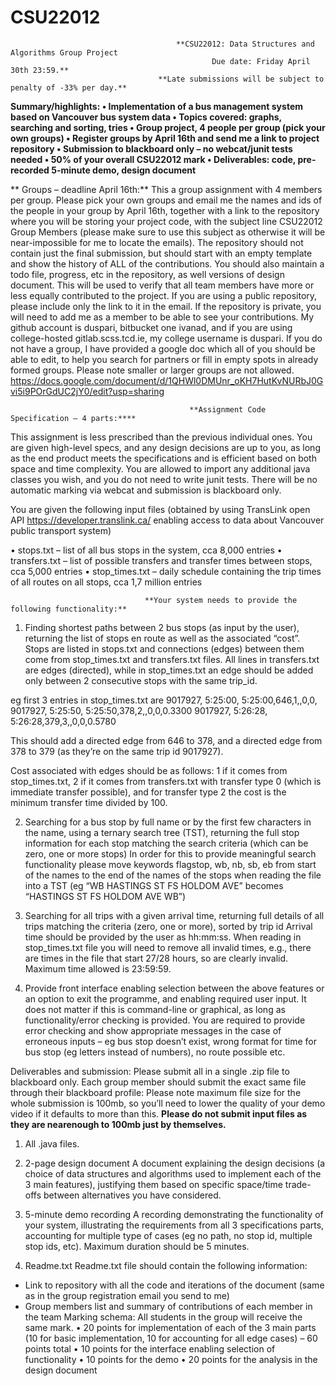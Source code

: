 # CSU22012


                                         **CSU22012: Data Structures and Algorithms Group Project
                                                 Due date: Friday April 30th 23:59.**
                                     **Late submissions will be subject to penalty of -33% per day.**
                                     
**Summary/highlights:
**• Implementation of a bus management system based on Vancouver bus system data
• Topics covered: graphs, searching and sorting, tries
• Group project, 4 people per group (pick your own groups)
• Register groups by April 16th and send me a link to project repository
• Submission to blackboard only – no webcat/junit tests needed
• 50% of your overall CSU22012 mark
• Deliverables: code, pre-recorded 5-minute demo, design document****

**
Groups – deadline April 16th:**
This a group assignment with 4 members per group. Please pick your own groups and email me the
names and ids of the people in your group by April 16th, together with a link to the repository where
you will be storing your project code, with the subject line CSU22012 Group Members (please make
sure to use this subject as otherwise it will be near-impossible for me to locate the emails).
The repository should not contain just the final submission, but should start with an empty template
and show the history of ALL of the contributions. You should also maintain a todo file, progress, etc
in the repository, as well versions of design document. This will be used to verify that all team
members have more or less equally contributed to the project. If you are using a public repository,
please include only the link to it in the email. If the repository is private, you will need to add me as a
member to be able to see your contributions. My github account is duspari, bitbucket one ivanad,
and if you are using college-hosted gitlab.scss.tcd.ie, my college username is duspari.
If you do not have a group, I have provided a google doc which all of you should be able to edit, to
help you search for partners or fill in empty spots in already formed groups. Please note smaller or
larger groups are not allowed.
https://docs.google.com/document/d/1QHWl0DMUnr_oKH7HutKvNURbJ0Gvi5i9POrGdUC2jY0/edit?usp=sharing

                                            **Assignment Code Specification – 4 parts:****
                                                                      

This assignment is less prescribed than the previous individual ones. You are given high-level specs,
and any design decisions are up to you, as long as the end product meets the specifications and is
efficient based on both space and time complexity. You are allowed to import any additional java
classes you wish, and you do not need to write junit tests. There will be no automatic marking via
webcat and submission is blackboard only.

You are given the following input files (obtained by using TransLink open API
https://developer.translink.ca/ enabling access to data about Vancouver public transport system)

• stops.txt – list of all bus stops in the system, cca 8,000 entries
• transfers.txt – list of possible transfers and transfer times between stops, cca 5,000 entries
• stop_times.txt – daily schedule containing the trip times of all routes on all stops, cca 1,7
million entries


                                  **Your system needs to provide the following functionality:**
1. Finding shortest paths between 2 bus stops (as input by the user), returning the list of stops
en route as well as the associated “cost”.
Stops are listed in stops.txt and connections (edges) between them come from stop_times.txt and
transfers.txt files. All lines in transfers.txt are edges (directed), while in stop_times.txt an edge
should be added only between 2 consecutive stops with the same trip_id.

eg first 3 entries in stop_times.txt are
9017927, 5:25:00, 5:25:00,646,1,,0,0,
9017927, 5:25:50, 5:25:50,378,2,,0,0,0.3300
9017927, 5:26:28, 5:26:28,379,3,,0,0,0.5780

This should add a directed edge from 646 to 378, and a directed edge from 378 to 379 (as they’re on
the same trip id 9017927).

Cost associated with edges should be as follows: 1 if it comes from stop_times.txt, 2 if it comes from
transfers.txt with transfer type 0 (which is immediate transfer possible), and for transfer type 2 the
cost is the minimum transfer time divided by 100.

2. Searching for a bus stop by full name or by the first few characters in the name, using a
ternary search tree (TST), returning the full stop information for each stop matching the
search criteria (which can be zero, one or more stops)
In order for this to provide meaningful search functionality please move keywords flagstop, wb, nb,
sb, eb from start of the names to the end of the names of the stops when reading the file into a TST
(eg “WB HASTINGS ST FS HOLDOM AVE” becomes “HASTINGS ST FS HOLDOM AVE WB”)

3. Searching for all trips with a given arrival time, returning full details of all trips matching the
criteria (zero, one or more), sorted by trip id
Arrival time should be provided by the user as hh:mm:ss. When reading in stop_times.txt file you
will need to remove all invalid times, e.g., there are times in the file that start 27/28 hours, so are
clearly invalid. Maximum time allowed is 23:59:59.

4. Provide front interface enabling selection between the above features or an option to exit
the programme, and enabling required user input. It does not matter if this is command-line
or graphical, as long as functionality/error checking is provided.
You are required to provide error checking and show appropriate messages in the case of erroneous
inputs – eg bus stop doesn’t exist, wrong format for time for bus stop (eg letters instead of
numbers), no route possible etc. 


Deliverables and submission:
Please submit all in a single .zip file to blackboard only. Each group member should submit the exact
same file through their blackboard profile:
Please note maximum file size for the whole submission is 100mb, so you’ll need to lower the quality
of your demo video if it defaults to more than this.
**Please do not submit input files as they are nearenough to 100mb just by themselves.**

1. All .java files.
2. 2-page design document
A document explaining the design decisions (a choice of data structures and algorithms used to
implement each of the 3 main features), justifying them based on specific space/time trade-offs
between alternatives you have considered.

3. 5-minute demo recording
A recording demonstrating the functionality of your system, illustrating the requirements from all 3
specifications parts, accounting for multiple type of cases (eg no path, no stop id, multiple stop ids,
etc). Maximum duration should be 5 minutes.
4. Readme.txt
Readme.txt file should contain the following information:
- Link to repository with all the code and iterations of the document (same as in the group
registration email you send to me)
- Group members list and summary of contributions of each member in the team
Marking schema:
All students in the group will receive the same mark.
• 20 points for implementation of each of the 3 main parts (10 for basic implementation, 10
for accounting for all edge cases) – 60 points total
• 10 points for the interface enabling selection of functionality
• 10 points for the demo
• 20 points for the analysis in the design document
